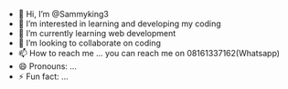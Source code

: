 - 👋 Hi, I’m @Sammyking3
- 👀 I’m interested in learning and developing my coding
- 🌱 I’m currently learning web development
- 💞️ I’m looking to collaborate on coding 
- 📫 How to reach me ... you can reach me on 08161337162(Whatsapp)
- 😄 Pronouns: ...
- ⚡ Fun fact: ...

<!---
Sammyking3/Sammyking3 is a ✨ special ✨ repository because its `README.md` (this file) appears on your GitHub profile.
You can click the Preview link to take a look at your changes.
--->
